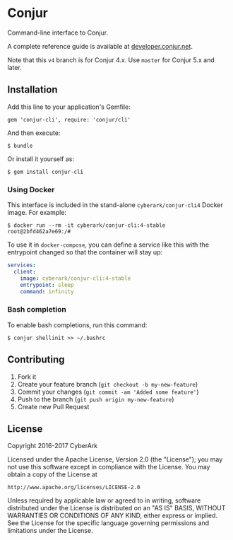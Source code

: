 # Conjur

Command-line interface to Conjur.

A complete reference guide is available at [developer.conjur.net](http://developer.conjur.net/reference).

Note that this `v4` branch is for Conjur 4.x. Use `master` for Conjur 5.x and later.

## Installation

Add this line to your application's Gemfile:

    gem 'conjur-cli', require: 'conjur/cli'

And then execute:

    $ bundle

Or install it yourself as:

    $ gem install conjur-cli

### Using Docker

This interface is included in the stand-alone `cyberark/conjur-cli4` Docker
image. For example:

```sh-session
$ docker run --rm -it cyberark/conjur-cli:4-stable
root@2bfd462a7e69:/# 
```

To use it in `docker-compose`, you can define a service like this with the
entrypoint changed so that the container will stay up:

```yaml
services:
  client:
    image: cyberark/conjur-cli:4-stable
    entrypoint: sleep
    command: infinity
```

### Bash completion

To enable bash completions, run this command:

    $ conjur shellinit >> ~/.bashrc

## Contributing

1. Fork it
2. Create your feature branch (`git checkout -b my-new-feature`)
3. Commit your changes (`git commit -am 'Added some feature'`)
4. Push to the branch (`git push origin my-new-feature`)
5. Create new Pull Request

## License

Copyright 2016-2017 CyberArk

Licensed under the Apache License, Version 2.0 (the "License");
you may not use this software except in compliance with the License.
You may obtain a copy of the License at

    http://www.apache.org/licenses/LICENSE-2.0

Unless required by applicable law or agreed to in writing, software
distributed under the License is distributed on an "AS IS" BASIS,
WITHOUT WARRANTIES OR CONDITIONS OF ANY KIND, either express or implied.
See the License for the specific language governing permissions and
limitations under the License.
